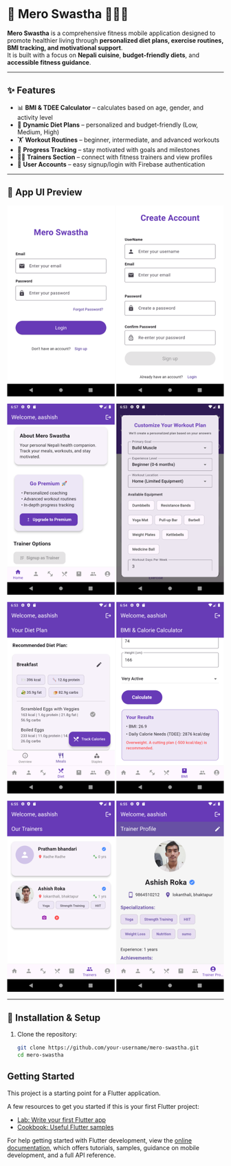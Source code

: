 # 🌱 Mero Swastha 🧘‍♂️🍎

**Mero Swastha** is a comprehensive fitness mobile application designed to promote healthier living through **personalized diet plans, exercise routines, BMI tracking, and motivational support**.  
It is built with a focus on **Nepali cuisine**, **budget-friendly diets**, and **accessible fitness guidance**.

---

## ✨ Features
- 📊 **BMI & TDEE Calculator** – calculates based on age, gender, and activity level  
- 🍲 **Dynamic Diet Plans** – personalized and budget-friendly (Low, Medium, High)  
- 🏋️ **Workout Routines** – beginner, intermediate, and advanced workouts  
- 🎯 **Progress Tracking** – stay motivated with goals and milestones  
- 👨‍🏫 **Trainers Section** – connect with fitness trainers and view profiles  
- 🔐 **User Accounts** – easy signup/login with Firebase authentication  

---

## 📱 App UI Preview

<p align="center">
  <img src="./screenshots/login_page" width="250"/>
  <img src="./screenshots/signup_page" width="250"/>
</p>

<p align="center">
  <img src="./screenshots/home_page" width="250"/>
  <img src="./screenshots/workout_page" width="250"/>
</p>

<p align="center">
  <img src="./screenshots/diet_page" width="250"/>
  <img src="./screenshots/bmi_page" width="250"/>
</p>

<p align="center">
  <img src="./screenshots/trainers_page" width="250"/>
  <img src="./screenshots/trainer_profile_page" width="250"/>
</p>

---

## 🚀 Installation & Setup

1. Clone the repository:
   ```bash
   git clone https://github.com/your-username/mero-swastha.git
   cd mero-swastha

## Getting Started

This project is a starting point for a Flutter application.

A few resources to get you started if this is your first Flutter project:

- [Lab: Write your first Flutter app](https://docs.flutter.dev/get-started/codelab)
- [Cookbook: Useful Flutter samples](https://docs.flutter.dev/cookbook)

For help getting started with Flutter development, view the
[online documentation](https://docs.flutter.dev/), which offers tutorials,
samples, guidance on mobile development, and a full API reference.
